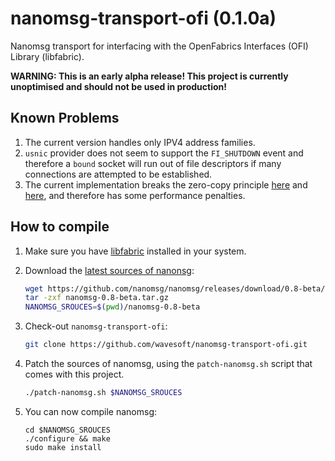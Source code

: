 # nanomsg-transport-ofi (0.1.0a)

Nanomsg transport for interfacing with the OpenFabrics Interfaces (OFI) Library (libfabric).

__WARNING: This is an early alpha release! This project is currently unoptimised and should not be used in production!__

## Known Problems

 1. The current version handles only IPV4 address families.
 2. `usnic` provider does not seem to support the `FI_SHUTDOWN` event and therefore a `bound` socket will run out of file descriptors if many connections are attempted to be established. 
 3. The current implementation breaks the zero-copy principle [here](src/transports/ofi/sofi.c#L245) and [here](src/transports/ofi/sofi.c#L342), and therefore has some performance penalties.

## How to compile

 1. Make sure you have [libfabric](http://ofiwg.github.io/libfabric/) installed in your system.
 2. Download the [latest sources of nanonsg](https://github.com/nanomsg/nanomsg/releases):

    ```sh
    wget https://github.com/nanomsg/nanomsg/releases/download/0.8-beta/nanomsg-0.8-beta.tar.gz
    tar -zxf nanomsg-0.8-beta.tar.gz
    NANOMSG_SROUCES=$(pwd)/nanomsg-0.8-beta
    ``` 
 3. Check-out `nanomsg-transport-ofi`:

    ```sh
    git clone https://github.com/wavesoft/nanomsg-transport-ofi.git
    ```
 4. Patch the sources of nanomsg, using the `patch-nanomsg.sh` script that comes with this project.

    ```sh
    ./patch-nanomsg.sh $NANOMSG_SROUCES
    ```
 5. You can now compile nanomsg:

    ```
    cd $NANOMSG_SROUCES
    ./configure && make
    sudo make install
    ```
